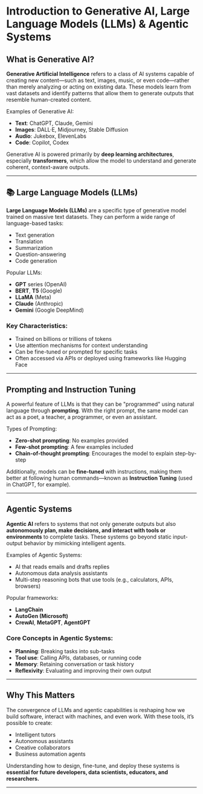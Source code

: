 # Introduction to Generative AI, Large Language Models (LLMs) & Agentic Systems

## What is Generative AI?

**Generative Artificial Intelligence** refers to a class of AI systems capable of creating new content—such as text, images, music, or even code—rather than merely analyzing or acting on existing data. These models learn from vast datasets and identify patterns that allow them to generate outputs that resemble human-created content.

Examples of Generative AI:

* **Text**: ChatGPT, Claude, Gemini
* **Images**: DALL·E, Midjourney, Stable Diffusion
* **Audio**: Jukebox, ElevenLabs
* **Code**: Copilot, Codex

Generative AI is powered primarily by **deep learning architectures**, especially **transformers**, which allow the model to understand and generate coherent, context-aware outputs.

---

## 📚 Large Language Models (LLMs)

**Large Language Models (LLMs)** are a specific type of generative model trained on massive text datasets. They can perform a wide range of language-based tasks:

* Text generation
* Translation
* Summarization
* Question-answering
* Code generation

Popular LLMs:

* **GPT** series (OpenAI)
* **BERT**, **T5** (Google)
* **LLaMA** (Meta)
* **Claude** (Anthropic)
* **Gemini** (Google DeepMind)

### Key Characteristics:

* Trained on billions or trillions of tokens
* Use attention mechanisms for context understanding
* Can be fine-tuned or prompted for specific tasks
* Often accessed via APIs or deployed using frameworks like Hugging Face

---

## Prompting and Instruction Tuning

A powerful feature of LLMs is that they can be "programmed" using natural language through **prompting**. With the right prompt, the same model can act as a poet, a teacher, a programmer, or even an assistant.

Types of Prompting:

* **Zero-shot prompting**: No examples provided
* **Few-shot prompting**: A few examples included
* **Chain-of-thought prompting**: Encourages the model to explain step-by-step

Additionally, models can be **fine-tuned** with instructions, making them better at following human commands—known as **Instruction Tuning** (used in ChatGPT, for example).

---

## Agentic Systems

**Agentic AI** refers to systems that not only generate outputs but also **autonomously plan, make decisions, and interact with tools or environments** to complete tasks. These systems go beyond static input-output behavior by mimicking intelligent agents.

Examples of Agentic Systems:

* AI that reads emails and drafts replies
* Autonomous data analysis assistants
* Multi-step reasoning bots that use tools (e.g., calculators, APIs, browsers)

Popular frameworks:

* **LangChain**
* **AutoGen (Microsoft)**
* **CrewAI**, **MetaGPT**, **AgentGPT**

### Core Concepts in Agentic Systems:

* **Planning**: Breaking tasks into sub-tasks
* **Tool use**: Calling APIs, databases, or running code
* **Memory**: Retaining conversation or task history
* **Reflexivity**: Evaluating and improving their own output

---

## Why This Matters

The convergence of LLMs and agentic capabilities is reshaping how we build software, interact with machines, and even work. With these tools, it’s possible to create:

* Intelligent tutors
* Autonomous assistants
* Creative collaborators
* Business automation agents

Understanding how to design, fine-tune, and deploy these systems is **essential for future developers, data scientists, educators, and researchers.**

---
